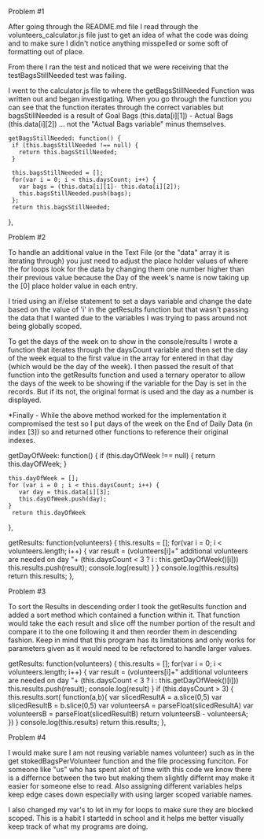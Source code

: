 <!-- Andrew Pedersens Discussion File -->

Problem #1

After going through the README.md file I read through the volunteers_calculator.js file just to get an idea of what the code was doing and to make sure I didn't notice anything misspelled or some soft of formatting out of place.

From there I ran the test and noticed that we were receiving that the
testBagsStillNeeded test was failing.

I went to the calculator.js file to where the getBagsStillNeeded Function was written out and began investigating. When you go through the function you can see that the function iterates through the correct variables but bagsStillNeeded is a result of
Goal Bags (this.data[i][1]) - Actual Bags (this.data[i][2]) ... not the "Actual Bags variable" minus themselves.

    getBagsStillNeeded: function() {
     if (this.bagsStillNeeded !== null) {
       return this.bagsStillNeeded;
     }

     this.bagsStillNeeded = [];
     for(var i = 0; i < this.daysCount; i++) {
       var bags = (this.data[i][1]- this.data[i][2]);
       this.bagsStillNeeded.push(bags);
     };
     return this.bagsStillNeeded;
   },

Problem #2

To handle an additional value in the Text File (or the "data" array it is iterating through) you just need to adjust the place holder values of where the for loops look for the data by changing them one number higher than their previous value because the Day of the week's name is now taking up the [0] place holder value in each entry.

I tried using an if/else statement to set a days variable and change the date based on the value of 'i' in the getResults function but that wasn't passing the data that I wanted due to the variables I was trying to pass around not being globally scoped.

To get the days of the week on to show in the console/results I wrote a function that iterates through the daysCount variable and then set the day of the week equal to the first value in the array for entered in that day (which would be the day of the week). I then passed the result of that function into the getResults function and used a ternary operator to allow the days of the week to be showing if the variable for the Day is set in the records. But if its not, the original format is used and the day as a number is displayed.

*Finally - While the above method worked for the implementation it compromised the test so I put days of the week on the End of Daily Data (in index [3]) so and returned other functions to reference their original indexes.

   getDayOfWeek: function() {
     if (this.dayOfWeek !== null) {
       return this.dayOfWeek;
     }

    this.dayOfWeek = [];
    for (var i = 0 ; i < this.daysCount; i++) {
       var day = this.data[i][3];
       this.dayOfWeek.push(day);
    }
     return this.dayOfWeek
   },

   getResults: function(volunteers) {
     this.results = [];
     for(var i = 0; i < volunteers.length; i++) {
       var result = (volunteers[i]+" additional volunteers are needed on day "+ (this.daysCount < 3 ? i : this.getDayOfWeek()[i]))
       this.results.push(result);
       console.log(result)
     }
   }
     console.log(this.results)
     return this.results;
   },

Problem #3

To sort the Results in descending order I took the getResults function and added a sort method which contained a function within it. That function would take the each result and slice off the number portion of the result and compare it to the one following it and then reorder them in descending fashion. Keep in mind that this program has its limitations and only works for parameters given as it would need to be refactored to handle larger values.

   getResults: function(volunteers) {
     this.results = [];
     for(var i = 0; i < volunteers.length; i++) {
       var result = (volunteers[i]+" additional volunteers are needed on day "+ (this.daysCount < 3 ? i : this.getDayOfWeek()[i]))
       this.results.push(result);
       console.log(result)
     }
     if (this.daysCount > 3) {
     this.results.sort( function(a,b){
       var slicedResultA = a.slice(0,5)
       var slicedResultB = b.slice(0,5)
       var volunteersA = parseFloat(slicedResultA)
       var volunteersB = parseFloat(slicedResultB)
       return volunteersB - volunteersA;       
     })
   }
     console.log(this.results)
     return this.results;
   },





Problem #4

I would make sure I am not reusing variable names volunteer) such as in the get stokedBagsPerVolunteer function and the file processing funciton. For someone like "us" who has spent alot of time with this code we know there is a differnce between the two but making them slightly differnt may make it easier for someone else to read. Also assigning different variables helps keep edge cases down especially with using larger scoped variable names.

I also changed my var's to let in my for loops to make sure they are blocked scoped. This is a habit I startedd in school and it helps me better visually keep track of what my programs are doing. 

